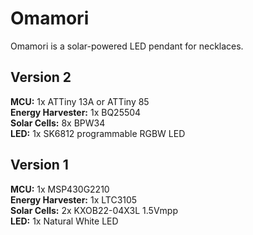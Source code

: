 # Omamori
Omamori is a solar-powered LED pendant for necklaces.



## Version 2

**MCU:** 1x ATTiny 13A or ATTiny 85  
**Energy Harvester:** 1x BQ25504  
**Solar Cells:** 8x BPW34  
**LED:** 1x SK6812 programmable RGBW LED  



## Version 1

**MCU:** 1x MSP430G2210  
**Energy Harvester:** 1x LTC3105  
**Solar Cells:** 2x KXOB22-04X3L 1.5Vmpp  
**LED:** 1x Natural White LED  



